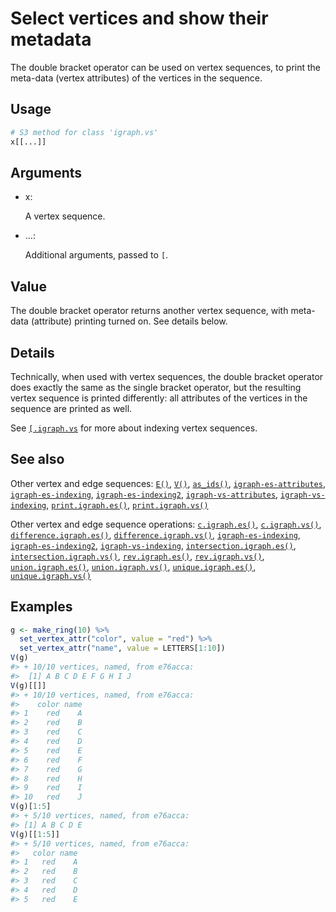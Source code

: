 # Select vertices and show their metadata

The double bracket operator can be used on vertex sequences, to print
the meta-data (vertex attributes) of the vertices in the sequence.

## Usage

``` r
# S3 method for class 'igraph.vs'
x[[...]]
```

## Arguments

- x:

  A vertex sequence.

- ...:

  Additional arguments, passed to `[`.

## Value

The double bracket operator returns another vertex sequence, with
meta-data (attribute) printing turned on. See details below.

## Details

Technically, when used with vertex sequences, the double bracket
operator does exactly the same as the single bracket operator, but the
resulting vertex sequence is printed differently: all attributes of the
vertices in the sequence are printed as well.

See
[`[.igraph.vs`](https://r.igraph.org/reference/igraph-vs-indexing.md)
for more about indexing vertex sequences.

## See also

Other vertex and edge sequences:
[`E()`](https://r.igraph.org/reference/E.md),
[`V()`](https://r.igraph.org/reference/V.md),
[`as_ids()`](https://r.igraph.org/reference/as_ids.md),
[`igraph-es-attributes`](https://r.igraph.org/reference/igraph-es-attributes.md),
[`igraph-es-indexing`](https://r.igraph.org/reference/igraph-es-indexing.md),
[`igraph-es-indexing2`](https://r.igraph.org/reference/igraph-es-indexing2.md),
[`igraph-vs-attributes`](https://r.igraph.org/reference/igraph-vs-attributes.md),
[`igraph-vs-indexing`](https://r.igraph.org/reference/igraph-vs-indexing.md),
[`print.igraph.es()`](https://r.igraph.org/reference/print.igraph.es.md),
[`print.igraph.vs()`](https://r.igraph.org/reference/print.igraph.vs.md)

Other vertex and edge sequence operations:
[`c.igraph.es()`](https://r.igraph.org/reference/c.igraph.es.md),
[`c.igraph.vs()`](https://r.igraph.org/reference/c.igraph.vs.md),
[`difference.igraph.es()`](https://r.igraph.org/reference/difference.igraph.es.md),
[`difference.igraph.vs()`](https://r.igraph.org/reference/difference.igraph.vs.md),
[`igraph-es-indexing`](https://r.igraph.org/reference/igraph-es-indexing.md),
[`igraph-es-indexing2`](https://r.igraph.org/reference/igraph-es-indexing2.md),
[`igraph-vs-indexing`](https://r.igraph.org/reference/igraph-vs-indexing.md),
[`intersection.igraph.es()`](https://r.igraph.org/reference/intersection.igraph.es.md),
[`intersection.igraph.vs()`](https://r.igraph.org/reference/intersection.igraph.vs.md),
[`rev.igraph.es()`](https://r.igraph.org/reference/rev.igraph.es.md),
[`rev.igraph.vs()`](https://r.igraph.org/reference/rev.igraph.vs.md),
[`union.igraph.es()`](https://r.igraph.org/reference/union.igraph.es.md),
[`union.igraph.vs()`](https://r.igraph.org/reference/union.igraph.vs.md),
[`unique.igraph.es()`](https://r.igraph.org/reference/unique.igraph.es.md),
[`unique.igraph.vs()`](https://r.igraph.org/reference/unique.igraph.vs.md)

## Examples

``` r
g <- make_ring(10) %>%
  set_vertex_attr("color", value = "red") %>%
  set_vertex_attr("name", value = LETTERS[1:10])
V(g)
#> + 10/10 vertices, named, from e76acca:
#>  [1] A B C D E F G H I J
V(g)[[]]
#> + 10/10 vertices, named, from e76acca:
#>    color name
#> 1    red    A
#> 2    red    B
#> 3    red    C
#> 4    red    D
#> 5    red    E
#> 6    red    F
#> 7    red    G
#> 8    red    H
#> 9    red    I
#> 10   red    J
V(g)[1:5]
#> + 5/10 vertices, named, from e76acca:
#> [1] A B C D E
V(g)[[1:5]]
#> + 5/10 vertices, named, from e76acca:
#>   color name
#> 1   red    A
#> 2   red    B
#> 3   red    C
#> 4   red    D
#> 5   red    E
```
